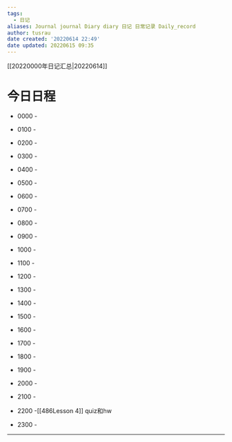 ```yaml
---
tags:
  - 日记
aliases: Journal journal Diary diary 日记 日常记录 Daily_record
author: tusrau
date created: '20220614 22:49'
date updated: 20220615 09:35
---
```


[[20220000年日记汇总|20220614]]

# 今日日程

- 0000 -
- 0100 -
- 0200 -
- 0300 -
- 0400 -
- 0500 -
- 0600 -
- 0700 -
- 0800 -

- 0900 -
- 1000 -
- 1100 -
- 1200 -
- 1300 -
- 1400 -
- 1500 -
- 1600 -
- 1700 -
- 1800 -

- 1900 -
- 2000 -
- 2100 -
- 2200 -[[486Lesson 4]] quiz和hw
- 2300 -

---
